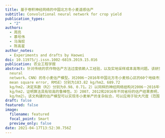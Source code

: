 ```yaml
---
title: 基于卷积神经网络的中国北方冬小麦遥感估产
subtitle: Convolutional neural network for crop yield
publication_types:
  - "2"
authors:
  - 周亮
  - 慕号伟
  - 马海姣
  - 陈高星
author_notes:
  - Experiments and drafts by Haowei
doi: 10.11975/j.issn.1002-6819.2019.15.016
publication: 农业工程学报
abstract: 针对传统的农作物估产方法过度依赖人工经验，以及实地采样成本高等问题。该研究使用MODIS数据构建了基于卷积神经网络（convolutional
  neural
  network，CNN）的冬小麦估产模型。对2006－2016年中国北方冬小麦核心区的60个地级市进行模型训练，鲁棒性检验以及估产误差空间特征分析。结果表明：1）估产模型在训练集和验证集的均方根误差（root
  mean square error, RMSE）分别为183.82 kg/hm2、689.72
  kg/hm2，决定系数（R2）分别为0.98、0.71。2）以同样的神经网络结构对2006－2016年估产样本分别作为验证集，训练11个独立模型的RMSE平均值是772.03
  kg/hm2，证明算法具有较高的鲁棒性。3）2007、2012和2016年不同省份的估产结果表明，模型对北方冬小麦区的平原区估产精度较高，尤其是河北和山东2省（RMSE为500
  kg/hm2）。该文构建的估产模型可以实现冬小麦单产的复杂拟合，可以应用于较大尺度（范围）冬小麦产量预报。
draft: false
featured: false
image:
  filename: featured
  focal_point: Smart
  preview_only: false
date: 2021-04-17T13:52:30.756Z
---
```

